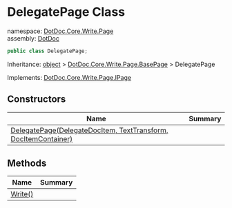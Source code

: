 ﻿# DelegatePage Class

namespace: [DotDoc\.Core\.Write\.Page](../DotDoc.Core.Write.Page.md)<br />
assembly: [DotDoc](../../DotDoc.md)



```csharp
public class DelegatePage;
```

Inheritance: [object](https://docs.microsoft.com/dotnet/api/System.Object) > [DotDoc\.Core\.Write\.Page\.BasePage](../../DotDoc/DotDoc.Core.Write.Page/BasePage.md) > DelegatePage

Implements: [DotDoc\.Core\.Write\.Page\.IPage](../../DotDoc/DotDoc.Core.Write.Page/IPage.md)

## Constructors

| Name | Summary |
|------|---------|
| [DelegatePage\(DelegateDocItem, TextTransform, DocItemContainer\)](./DelegatePage/$ctor.md) |  |

## Methods

| Name | Summary |
|------|---------|
| [Write\(\)](./DelegatePage/Write.md) |  |

